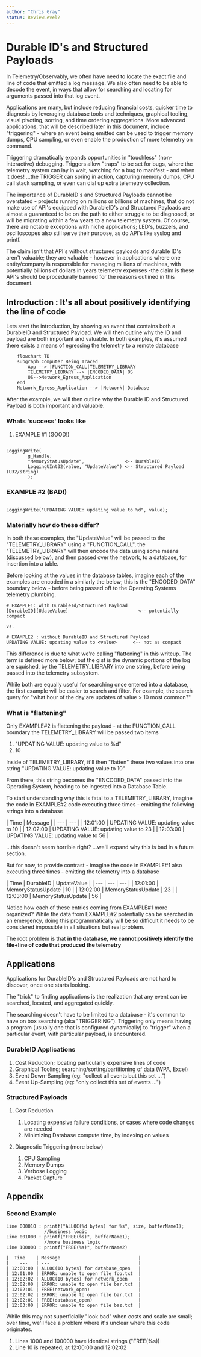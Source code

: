 ```yaml
---
author: "Chris Gray"
status: ReviewLevel2
---
```


# Durable ID's and Structured Payloads

In Telemetry/Observably, we often have need to locate the exact file and line of
code that emitted a log message. We also often need to be able to decode the
event, in ways that allow for searching and locating for arguments passed into
that log event.

Applications are many, but include reducing financial costs, quicker time to
diagnosis by leveraging database tools and techniques, graphical tooling, visual
pivoting, sorting, and time ordering aggregations. More advanced applications,
that will be described later in this document, include "triggering" - where an
event being emitted can be used to trigger memory dumps, CPU sampling, or even
enable the production of more telemetry on command.

Triggering dramatically expands opportunities in "touchless" (non-interactive)
debugging. Triggers allow "traps" to be set for bugs, where the telemetry system
can lay in wait, watching for a bug to manifest - and when it does! ...the
TRIGGER can spring in action, capturing memory dumps, CPU call stack sampling,
or even can dial up extra telemetry collection.

The importance of DurableID's and Structured Payloads cannot be overstated -
projects running on millions or billions of machines, that do not make use of
API's equipped with DurableID's and Structured Payloads are almost a guaranteed
to be on the path to either struggle to be diagnosed, or will be migrating
within a few years to a new telemetry system. Of course, there are notable
exceptions with niche applications; LED's, buzzers, and oscilloscopes also still
serve their purpose, as do API's like syslog and printf.

The claim isn't that API's without structured payloads and durable ID's aren't
valuable; they are valuable - however in applications where one entity/company
is responsible for managing millions of machines, with potentially billions of
dollars in years telemetry expenses -the claim is these API's should be
procedurally banned for the reasons outlined in this document.

## Introduction : It's all about positively identifying the line of code

Lets start the introduction, by showing an event that contains both a DurableID
and Structured Payload. We will then outline why the ID and payload are both
important and valuable. In both examples, it's assumed there exists a means of
egressing the telemetry to a remote database

```mermaid
    flowchart TD
    subgraph Computer Being Traced
        App --> |FUNCTION_CALL|TELEMETRY_LIBRARY
        TELEMETRY_LIBRARY --> |ENCODED_DATA| OS
        OS-->Network_Egress_Application
    end
    Network_Egress_Application --> |Network| Database
```

After the example, we will then outline why the Durable ID and Structured
Payload is both important and valuable.

### Whats 'success' looks like

1. EXAMPLE #1 (GOOD!)

```cdocs

LoggingWrite(
        g_Handle,
        "MemoryStatusUpdate",               <-- DurableID
        LoggingUInt32(value, "UpdateValue") <-- Structured Payload (U32/string)
        );
```

### EXAMPLE #2 (BAD!)

```cdocs

LoggingWrite("UPDATING VALUE: updating value to %d", value);

```

### Materially how do these differ?

In both these examples, the "UpdateValue" will be passed to the
"TELEMETRY_LIBRARY" using a "FUNCTION_CALL", the "TELEMETRY_LIBRARY" will then
encode the data using some means (discussed below), and then passed over the
network, to a database, for insertion into a table.

Before looking at the values in the database tables, imagine each of the
examples are encoded in a similarly the below; this is the "ENCODED_DATA"
boundary below - before being passed off to the Operating Systems telemetry
plumbing.

```cdocs
# EXAMPLE1: with DurableId/Structured Payload
[DurableID][UdateValue]                          <-- potentially compact

vs.

# EXAMPLE2 : without DurableID and Structured Payload
UPDATING VALUE: updating value to <value>      <-- not as compact
```

This difference is due to what we're calling "flattening" in this writeup. The
term is defined more below; but the gist is the dynamic portions of the log are
squished, by the TELEMETRY_LIBRARY into one string, before being passed into the
telemetry subsystem.

While both are equally useful for searching once entered into a database, the
first example will be easier to search and filter. For example, the search query
for "what hour of the day are updates of value > 10 most common?"

### What is "flattening"

Only EXAMPLE#2 is flattening the payload - at the FUNCTION_CALL boundary the
TELEMETRY_LIBRARY will be passed two items

1. "UPDATING VALUE: updating value to %d"
1. 10

Inside of TELEMETRY_LIBRARY, it'll then "flatten" these two values into one
string "UPDATING VALUE: updating value to 10"

From there, this string becomes the "ENCODED_DATA" passed into the Operating
System, heading to be ingested into a Database Table.

To start understanding why this is fatal to a TELEMETRY_LIBRARY, imagine the
code in EXAMPLE#2 code executing three times - emitting the following strings
into a database

| Time | Message | | --- | --- | | 12:01:00 | UPDATING VALUE: updating value to
10 | | 12:02:00 | UPDATING VALUE: updating value to 23 | | 12:03:00 | UPDATING
VALUE: updating value to 56 |

...this doesn't seem horrible right? ...we'll expand why this is bad in a future
section.

But for now, to provide contrast - imagine the code in EXAMPLE#1 also executing
three times - emitting the telemetry into a database

| Time | DurableID | UpdateValue | | --- | --- | --- | | 12:01:00 |
MemoryStatusUpdate | 10 | | 12:02:00 | MemoryStatusUpdate | 23 | | 12:03:00 |
MemoryStatusUpdate | 56 |

Notice how each of these entries coming from EXAMPLE#1 more organized? While the
data from EXAMPLE#2 potentially can be searched in an emergency, doing this
programmatically will be so difficult it needs to be considered impossible in
all situations but real problem.

The root problem is that **in the database, we cannot positively identify the
file+line of code that produced the telemetry**

## Applications

Applications for DurableID's and Structured Payloads are not hard to discover,
once one starts looking.

The "trick" to finding applications is the realization that any event can be
searched, located, and aggregated quickly.

The searching doesn't have to be limited to a database - it's common to have on
box searching (aka "TRIGGERING"). Triggering only means having a program
(usually one that is configured dynamically) to "trigger" when a particular
event, with particular payload, is encountered.

### DurableID Applications

1. Cost Reduction; locating particularly expensive lines of code
1. Graphical Tooling; searching/sorting/partitioning of data (WPA, Excel)
1. Event Down-Sampling (eg: "collect all events but this set ...")
1. Event Up-Sampling (eg: "only collect this set of events ...")

### Structured Payloads

1. Cost Reduction

   1. Locating expensive failure conditions, or cases where code changes are
      needed
   1. Minimizing Database compute time, by indexing on values

1. Diagnostic Triggering (more below)

   1. CPU Sampling
   1. Memory Dumps
   1. Verbose Logging
   1. Packet Capture

## Appendix

### Second Example

```cdocs
Line 000010 : printf("ALLOC(%d bytes) for %s", size, bufferName1);
              //business logic
Line 001000 : printf("FREE(%s)", bufferName1);
              //more business logic
Line 100000 : printf("FREE(%s)", bufferName2)
```

```cdocs
|  Time    | Message                             |
|    ---   | ---                                 |
| 12:00:00 | ALLOC(10 bytes) for database_open   |
| 12:01:00 | ERROR: unable to open file foo.txt  |
| 12:02:02 | ALLOC(10 bytes) for network_open    |
| 12:02:00 | ERROR: unable to open file bar.txt  |
| 12:02:01 | FREE(network_open)                  |
| 12:02:02 | ERROR: unable to open file bar.txt  |
| 12:02:01 | FREE(database_open)                 |
| 12:03:00 | ERROR: unable to open file baz.txt  |
```

While this may not superficially "look bad" when costs and scale are small; over
time, we'll face a problem where it's unclear where this code originates.

1. Lines 1000 and 100000 have identical strings ("FREE(%s))
1. Line 10 is repeated; at 12:00:00 and 12:02:02


